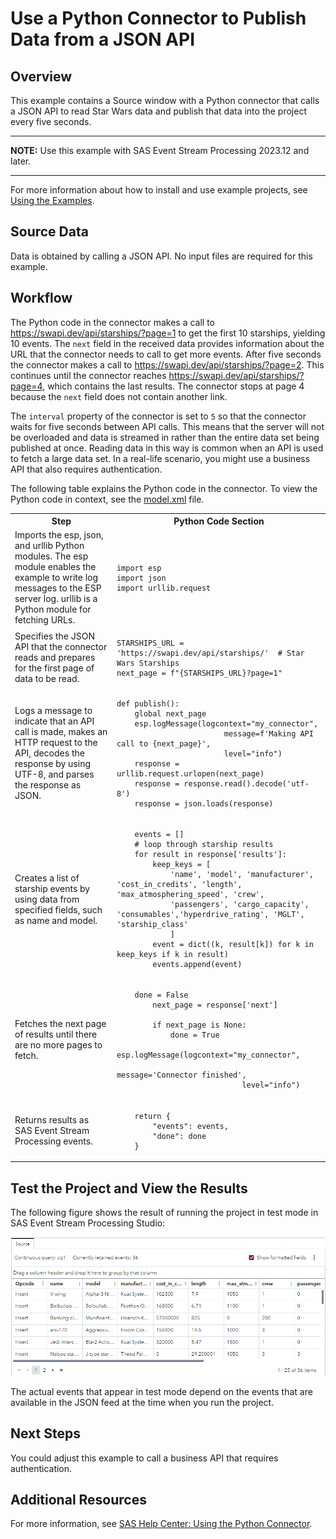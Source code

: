 # Use a Python Connector to Publish Data from a JSON API
## Overview
This example contains a Source window with a Python connector that calls a JSON API to read Star Wars data and publish that data into the project every five seconds.

---
**NOTE:**
Use this example with SAS Event Stream Processing 2023.12 and later.

---

For more information about how to install and use example projects, see [Using the Examples](https://github.com/sassoftware/esp-studio-examples#using-the-examples).

## Source Data
Data is obtained by calling a JSON API. No input files are required for this example.

## Workflow

The Python code in the connector makes a call to https://swapi.dev/api/starships/?page=1 to get the first 10 starships, yielding 10 events. The `next` field in the received data provides information about the URL that the connector needs to call to get more events. After five seconds the connector makes a call to https://swapi.dev/api/starships/?page=2. This continues until the connector reaches https://swapi.dev/api/starships/?page=4, which contains the last results. The connector stops at page 4 because the `next` field does not contain another link. 

The `interval` property of the connector is set to `5` so that the connector waits for five seconds between API calls. This means that the server will not be overloaded and data is streamed in rather than the entire data set being published at once. Reading data in this way is common when an API is used to fetch a large data set. In a real-life scenario, you might use a business API that also requires authentication.

The following table explains the Python code in the connector. To view the Python code in context, see the [model.xml](model.xml) file.

<table>
<tr>
<th>Step</th> <th>Python Code Section</th>
</tr>
<tr>
<td> Imports the esp, json, and urllib Python modules. The esp module enables the example to write log messages to the ESP server log. urllib is a Python module for fetching URLs.</td>
<td>


```
import esp
import json
import urllib.request
```


</td>
<tr>
<td> Specifies the JSON API that the connector reads and prepares for the first page of data to be read.</td>
<td>


```
STARSHIPS_URL = 'https://swapi.dev/api/starships/'  # Star Wars Starships
next_page = f"{STARSHIPS_URL}?page=1"
```


</td>
</tr>
<tr>
<td> Logs a message to indicate that an API call is made, makes an HTTP request to the API, decodes the response by using UTF-8, and parses the response as JSON.</td>
<td>

  
```
def publish():
    global next_page
    esp.logMessage(logcontext="my_connector",
                        message=f'Making API call to {next_page}',
                        level="info")
    response = urllib.request.urlopen(next_page)
    response = response.read().decode('utf-8')
    response = json.loads(response)
```

  
</td>
</tr>
<tr>
<td> Creates a list of starship events by using data from specified fields, such as name and model.</td>
<td>


```
    events = []
    # loop through starship results
    for result in response['results']:
        keep_keys = [
            'name', 'model', 'manufacturer', 'cost_in_credits', 'length', 'max_atmosphering_speed', 'crew', 
            'passengers', 'cargo_capacity', 'consumables','hyperdrive_rating', 'MGLT', 'starship_class'
            ]
        event = dict((k, result[k]) for k in keep_keys if k in result)
        events.append(event)
```


</td>
</tr>
<tr>
<td> Fetches the next page of results until there are no more pages to fetch. </td>
<td>


```
    done = False
        next_page = response['next']
        
        if next_page is None:
            done = True
            esp.logMessage(logcontext="my_connector",
                            message='Connector finished',
                            level="info")
```


</td>
</tr>
<tr>
<td> Returns results as SAS Event Stream Processing events.</td>
<td>


```
    return {
        "events": events,
        "done": done
    }
```


</td>
</tr>
</table>

## Test the Project and View the Results
The following figure shows the result of running the project in test mode in SAS Event Stream Processing Studio:

![Output from the python_connector example in test mode](img/python_connector_Source_window.png "Output from the python_connector example in test mode")

The actual events that appear in test mode depend on the events that are available in the JSON feed at the time when you run the project.

## Next Steps
You could adjust this example to call a business API that requires authentication.

## Additional Resources
For more information, see [SAS Help Center: Using the Python Connector](https://documentation.sas.com/?cdcId=espcdc&cdcVersion=default&docsetId=espca&docsetTarget=n11ojcpdv0jd12n15mzwrwv7v2t3).

